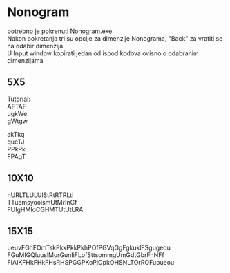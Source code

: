 # Nonogram
potrebno je pokrenuti Nonogram.exe  
Nakon pokretanja tri su opcije za dimenzije Nonograma, "Back" za vratiti se na odabir dimenzija  
U Input window kopirati jedan od ispod kodova ovisno o odabranim dimenzijama

## 5X5
  Tutorial:  
  AFTAF  
  ugkWe  
  gWtgw  

akTkq  
queTJ  
PPkPk  
FPAgT  

## 10X10

nURLTLULUlStRtRTRLtI  
TTuemsyooismUtMrInGf  
FUIgHMIoCGHMTUtUtLRA  

## 15X15

ueuvFGhFOmTskPkkPkkPkhPOfPGVqGgFgkuklFSgugequ  
FGuMIGQluuslMurGunIiFLofSttsommgUmGdtGbrFnNFf  
FIAIKFHkFHkFHsRHSPGGPKoPjOpkOHSNLTOrROFuoueou  

